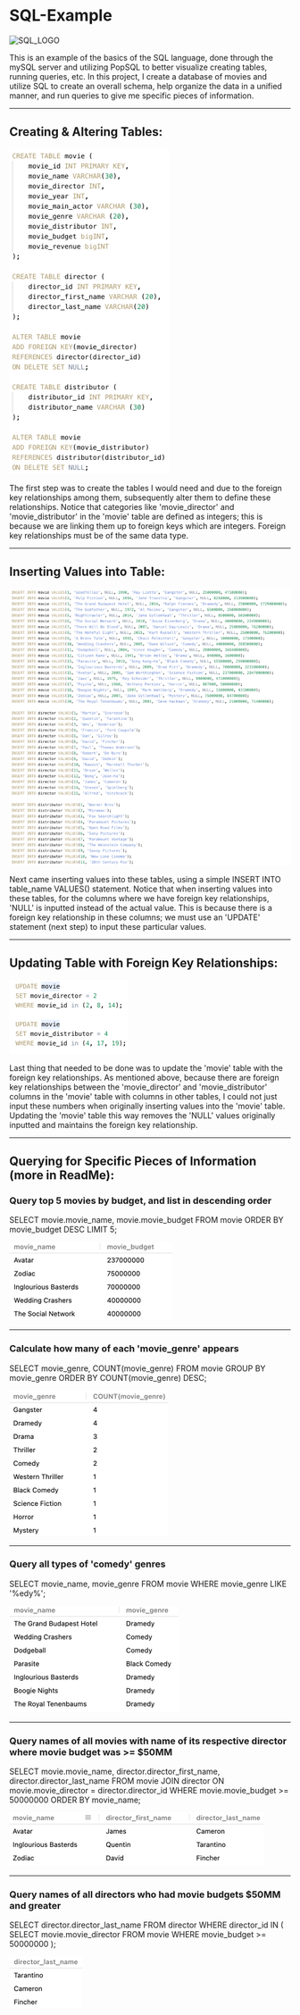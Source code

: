 # SQL-Example
![SQL_LOGO](https://cdn.ucberkeleybootcamp.com/wp-content/uploads/sites/106/2020/03/SQL-Coding-Class-San-Francisco-1.jpeg)

This is an example of the basics of the SQL language, done through the mySQL server and utilizing PopSQL to better visualize creating tables, running queries, etc.  In this project, I create a database of movies and utilize SQL to create an overall schema, help organize the data in a unified manner, and run queries to give me specific pieces of information.

---

## Creating & Altering Tables:
![create_tables](/Screenshots/create_tables.png?raw=true)

The first step was to create the tables I would need and due to the foreign key relationships among them, subsequently alter them to define these relationships.  Notice that categories like 'movie_director' and 'movie_distributor' in the 'movie' table are defined as integers; this is because we are linking them up to foreign keys which are integers.  Foreign key relationships must be of the same data type.

---

## Inserting Values into Table:
![insert_values](/Screenshots/insert_values.png?raw=true)

Next came inserting values into these tables, using a simple INSERT INTO table_name VALUES() statement.  Notice that when inserting values into these tables, for the columns where we have foreign key relationships, 'NULL' is inputted instead of the actual value.  This is because there is a foreign key relationship in these columns; we must use an 'UPDATE' statement (next step) to input these particular values.

---

## Updating Table with Foreign Key Relationships:
![update](/Screenshots/update.png?raw=true)

Last thing that needed to be done was to update the 'movie' table with the foreign key relationships.  As mentioned above, because there are foreign key relationships between the 'movie_director' and 'movie_distributor' columns in the 'movie' table with columns in other tables, I could not just input these numbers when originally inserting values into the 'movie' table.  Updating the 'movie' table this way removes the 'NULL' values originally inputted and maintains the foreign key relationship.

---

## Querying for Specific Pieces of Information (more in ReadMe):

### Query top 5 movies by budget, and list in descending order
SELECT movie.movie_name, movie.movie_budget
FROM movie
ORDER BY movie_budget DESC
LIMIT 5;

![top_5_by_budget](/Screenshots/top_5_by_budget.png?raw=true)

---

### Calculate how many of each 'movie_genre' appears
SELECT movie_genre, COUNT(movie_genre)
FROM movie
GROUP BY movie_genre
ORDER BY COUNT(movie_genre) DESC;

![movie_genre_count](/Screenshots/movie_genre_count.png?raw=true)

---

### Query all types of 'comedy' genres
SELECT movie_name, movie_genre
FROM movie
WHERE movie_genre LIKE '%edy%';

![comedy_genres](/Screenshots/comedy_genres.png?raw=true)

---

### Query names of all movies with name of its respective director where movie budget was >= $50MM
SELECT movie.movie_name, director.director_first_name, director.director_last_name
FROM movie
JOIN director
ON movie.movie_director = director.director_id
WHERE movie.movie_budget >= 50000000
ORDER BY movie_name;

![movies_and_directors](/Screenshots/movies_and_directors.png?raw=true)

---

### Query names of all directors who had movie budgets $50MM and greater
SELECT director.director_last_name
FROM director
WHERE director_id IN (
    SELECT movie.movie_director
    FROM movie
    WHERE movie_budget >= 50000000
);

![directors_fifty](/Screenshots/directors_fifty.png?raw=true)